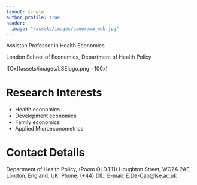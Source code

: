 ```yaml
---
layout: single
author_profile: true
header:
  image: "/assets/images/panorama_web.jpg"
---
```


Assistan Professor in Health Economics

London School of Economics, Department of Health Policy

![Ox](assets/images/LSElogo.png =100x)

# Research Interests
* Health economics 
* Development economics
* Family economics
* Applied Microeconometrics 


# Contact Details
Department of Health Policy, (Room OLD.1.11)
Houghton Street, WC2A 2AE, London, England, UK.
Phone: (+44) (0)..
E-mail: E.De-Cao@lse.ac.uk





